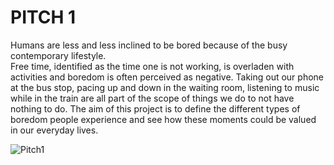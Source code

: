# PITCH 1

Humans are less and less inclined to be bored because of the busy contemporary lifestyle.  
Free time, identified as the time one is not working, is overladen with activities and boredom is often perceived as negative.
Taking out our phone at the bus stop, pacing up and down in the waiting room, listening to music while in the train are all part
of the scope of things we do to not have nothing to do.
The aim of this project is to define the different types of boredom people experience and see how these moments could be valued in our everyday lives.

![Pitch1](Image_PITCH1.png)
